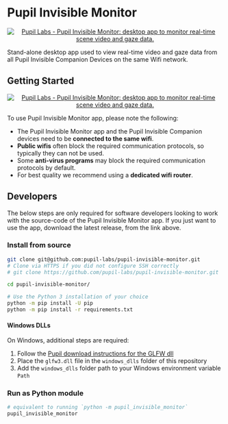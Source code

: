 # Pupil Invisible Monitor
<a
href="https://pupil-labs.com/products/invisible"
rel="noopener"
target="_blank">
	<p align="center">
		<img 
		src="https://raw.githubusercontent.com/wiki/pupil-labs/pupil-invisible-monitor/media/pupil_labs_pupil_invisible_monitor_repo_banner.jpg" 
		alt="Pupil Labs - Pupil Invisible Monitor: desktop app to monitor real-time scene video and gaze data."/>
	</p>
</a>


Stand-alone desktop app used to view real-time video and gaze data from all Pupil Invisible Companion Devices on the same Wifi network.

## Getting Started

<a
href="https://github.com/pupil-labs/pupil-invisible-monitor/releases/latest"
rel="noopener"
target="_blank">
	<p align="center">
		<img 
		src="https://raw.githubusercontent.com/wiki/pupil-labs/pupil-invisible-monitor/media/pupil_labs_pupil_invisible_app_banner.jpg" 
		alt="Pupil Labs - Pupil Invisible Monitor: desktop app to monitor real-time scene video and gaze data."/>
	</p>
</a>


To use Pupil Invisible Monitor app, please note the following: 
- The Pupil Invisible Monitor app and the Pupil Invisible Companion devices need to be **connected to the same wifi**. 
- **Public wifis** often block the required communication protocols, so typically they can not be used. 
- Some **anti-virus programs** may block the required communication protocols by default. 
- For best quality we recommend using a **dedicated wifi router**.

## Developers

The below steps are only required for software developers looking to work with the source-code of the Pupil Invisible Monitor app. If you just want to use the app, download the latest release, from the link above. 

### Install from source

```sh
git clone git@github.com:pupil-labs/pupil-invisible-monitor.git
# Clone via HTTPS if you did not configure SSH correctly
# git clone https://github.com/pupil-labs/pupil-invisible-monitor.git

cd pupil-invisible-monitor/

# Use the Python 3 installation of your choice
python -m pip install -U pip
python -m pip install -r requirements.txt
```

#### Windows DLLs
On Windows, additional steps are required:
1. Follow the [Pupil download instructions for the GLFW dll](https://docs.pupil-labs.com/#glfw-to-pupil-external)
1. Place the `glfw3.dll` file in the `windows_dlls` folder of this repository
1. Add the `windows_dlls` folder path to your Windows environment variable `Path`

### Run as Python module

```sh
# equivalent to running `python -m pupil_invisible_monitor`
pupil_invisible_monitor
```
